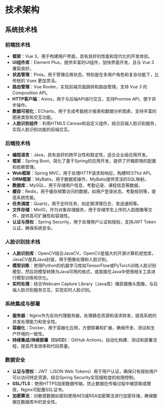 # 技术架构

## 系统技术栈

### 前端技术栈
- **框架**：Vue 3，用于构建用户界面，具有良好的性能和现代化的开发体验。
- **UI组件库**：Element Plus，提供丰富的UI组件，加快界面开发，且与 Vue 3 兼容良好。
- **状态管理**：Pinia，用于管理应用状态，特别是在多用户角色和复杂功能下，比传统的 Vuex 更加灵活。
- **路由管理**：Vue Router，实现前端页面跳转和路由管理，支持 Vue 3 的 Composition API。
- **HTTP客户端**：Axios，用于与后端API进行交互，支持Promise API，便于异步操作。
- **数据可视化**：ECharts，用于生成考勤统计报表和数据分析图表，支持丰富的图表类型和交互功能。
- **人脸识别组件**：利用HTML5 Canvas和自定义组件，结合后端人脸识别服务，实现人脸识别功能的前端交互。

### 后端技术栈
- **编程语言**：Java，具有良好的跨平台性和稳定性，适合企业级应用开发。
- **框架**：Spring Boot，简化了基于Spring的应用开发，提供了开箱即用的配置和依赖管理。
- **Web框架**：Spring MVC，用于处理HTTP请求和响应，构建RESTful API。
- **ORM框架**：MyBatis，用于数据库操作，MyBatis提供灵活的SQL映射。
- **数据库**：MySQL，用于存储用户信息、考勤记录、课程信息等数据。
- **缓存**：Redis，用于缓存频繁访问的数据，如用户登录状态、考勤规则等，提高系统性能。
- **任务调度**：Quartz，用于定时任务，如定期清理日志、发送通知等。
- **文件存储**：MinIO，作为对象存储服务，用于存储学生上传的人脸图像等文件，提供高可扩展性和容错性。
- **认证与授权**：Spring Security，用于处理用户认证和授权，支持JWT Token认证，确保系统安全。

### 人脸识别技术栈
- **人脸识别库**：OpenCV结合JavaCV，OpenCV是强大的开源计算机视觉库，JavaCV是其Java封装，用于图像处理和人脸识别。
- **模型训练**：使用Python的机器学习库如TensorFlow或PyTorch训练人脸识别模型，然后将模型转换为Java可用的格式，或直接在Java中使用相关工具进行模型训练和优化。
- **实时处理**：结合Webcam Capture Library（Java库）捕获摄像头图像，与后端人脸识别服务交互，实现实时人脸识别。

### 系统集成与部署
- **服务器**：Nginx作为反向代理服务器，处理静态资源和请求转发，提高系统的并发处理能力和安全性。
- **容器化**：Docker，用于容器化应用，方便部署和扩展，确保开发、测试和生产环境的一致性。
- **持续集成/持续部署（CI/CD）**：GitHub Actions，自动化构建、测试和部署流程，提高开发效率和代码质量。

### 数据安全
- **认证与授权**：JWT（JSON Web Tokens）用于用户认证，确保只有授权用户可以访问特定资源，结合Spring Security实现细粒度的权限控制。
- **SSL/TLS**：使用HTTPS加密数据传输，防止数据在传输过程中被窃取或篡改，Nginx可配置SSL证书。
- **加密算法**：对敏感数据如密码使用AES或RSA加密算法进行加密存储，确保数据在数据库中的安全性。